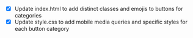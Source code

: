 - [x] Update index.html to add distinct classes and emojis to buttons for categories
- [x] Update style.css to add mobile media queries and specific styles for each button category
